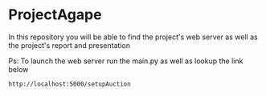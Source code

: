 # ProjectAgape

In this repository you will be able to find the project's web server as well as the project's report and presentation




Ps: To launch the web server run the main.py as well as lookup the link below
    
    http://localhost:5000/setupAuction
